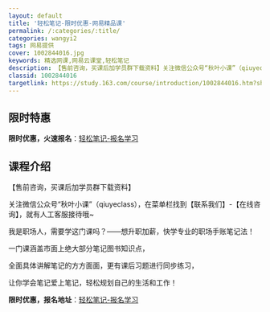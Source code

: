 ```yaml
---
layout: default
title: '轻松笔记-限时优惠-网易精品课'
permalink: /:categories/:title/
categories: wangyi2
tags: 网易提供
cover: 1002844016.jpg
keywords: 精选网课,网易云课堂,轻松笔记
description: 【售前咨询，买课后加学员群下载资料】关注微信公众号“秋叶小课”（qiuyeclass），在菜单栏找到【联系我们】-【在线
classid: 1002844016
targetlink: https://study.163.com/course/introduction/1002844016.htm?share=1&shareId=1025206652&utm_campaign=share&utm_medium=iphoneShare&utm_source=&utm_u=1025206652
---
```


## 限时特惠

**限时优惠，火速报名**：[轻松笔记-报名学习](https://study.163.com/course/introduction/1002844016.htm?share=1&shareId=1025206652&utm_campaign=share&utm_medium=iphoneShare&utm_source=&utm_u=1025206652)

## 课程介绍

【售前咨询，买课后加学员群下载资料】

关注微信公众号“秋叶小课”（qiuyeclass），在菜单栏找到【联系我们】-【在线咨询】，就有人工客服接待哦~



我是职场人，需要学这门课吗？——想升职加薪，快学专业的职场手账笔记法！



一门课涵盖市面上绝大部分笔记图书知识点，

全面具体讲解笔记的方方面面，更有课后习题进行同步练习，

让你学会笔记爱上笔记，轻松规划自己的生活和工作！

**限时优惠，报名地址**：[轻松笔记-报名学习](https://study.163.com/course/introduction/1002844016.htm?share=1&shareId=1025206652&utm_campaign=share&utm_medium=iphoneShare&utm_source=&utm_u=1025206652)

